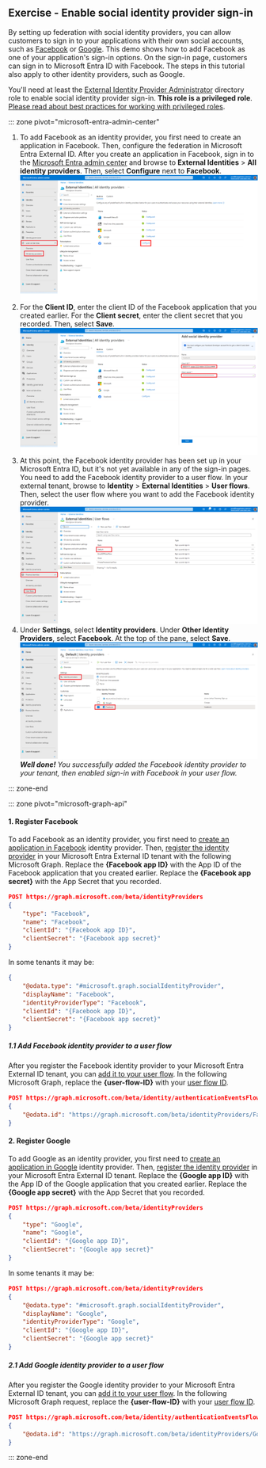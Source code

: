 ## Exercise - Enable social identity provider sign-in

By setting up federation with social identity providers, you can allow customers to sign in to your applications with their own social accounts, such as [Facebook](/entra/external-id/customers/how-to-facebook-federation-customers) or [Google](/entra/external-id/customers/how-to-google-federation-customers). This demo shows how to add Facebook as one of your application's sign-in options. On the sign-in page, customers can sign in to Microsoft Entra ID with Facebook. The steps in this tutorial also apply to other identity providers, such as Google.

You'll need at least the [External Identity Provider Administrator](/entra/identity/role-based-access-control/permissions-reference#external-identity-provider-administrator) directory role to enable social identity provider sign-in. **This role is a privileged role**. [Please read about best practices for working with privileged roles](/entra/identity/role-based-access-control/privileged-roles-permissions?tabs=admin-center#best-practices-for-using-privileged-roles).

::: zone pivot="microsoft-entra-admin-center"

1. To add Facebook as an identity provider, you first need to create an application in Facebook. Then, configure the federation in Microsoft Entra External ID. After you create an application in Facebook, sign in to the [Microsoft Entra admin center](https://entra.microsoft.com/) and browse to **External Identities** > **All identity providers**. Then, select **Configure** next to **Facebook**.
    ![Screenshot of External Identities All identity providers blade with a link titled Configure highlighted next to Facebook among the list of identity provider options.](../media/enable-social-identity-provider-sign-in/1.png)
1. For the **Client ID**, enter the client ID of the Facebook application that you created earlier. For the **Client secret**, enter the client secret that you recorded. Then, select **Save**.
    ![Screenshot of Add social identity provider pane open on the right side with fields Client ID and Client secret highlighted.](../media/enable-social-identity-provider-sign-in/2.png)
1. At this point, the Facebook identity provider has been set up in your Microsoft Entra ID, but it's not yet available in any of the sign-in pages. You need to add the Facebook identity provider to a user flow. In your external tenant, browse to **Identity** > **External Identities** > **User flows**. Then, select the user flow where you want to add the Facebook identity provider.
    ![Screenshot of External Identities User flows blade highlighting a user flow titled Default from the grid list.](../media/enable-social-identity-provider-sign-in/3.png)
1. Under **Settings**, select **Identity providers**. Under **Other Identity Providers**, select **Facebook**. At the top of the pane, select **Save**.
    ![Screenshot of Identity providers setting highlighted in the left navigation for user flow titled Default. Facebook is checked under the list of Other Identity Providers.](../media/enable-social-identity-provider-sign-in/4.png)
    ***Well done!** You successfully added the Facebook identity provider to your tenant, then enabled  sign-in with Facebook in your user flow.*

::: zone-end

::: zone pivot="microsoft-graph-api"

#### 1. Register Facebook

To add Facebook as an identity provider, you first need to [create an application in Facebook](/entra/external-id/customers/how-to-facebook-federation-customers) identity provider. Then, [register the identity provider](/graph/api/identitycontainer-post-identityproviders?view=graph-rest-beta&tabs=http) in your Microsoft Entra External ID tenant with the following Microsoft Graph. Replace the **{Facebook app ID}** with the App ID of the Facebook application that you created earlier. Replace the **{Facebook app secret}** with the App Secret that you recorded.

```json
POST https://graph.microsoft.com/beta/identityProviders
{
    "type": "Facebook",
    "name": "Facebook",
    "clientId": "{Facebook app ID}",
    "clientSecret": "{Facebook app secret}"
}
```

In some tenants it may be:

```json
{
    "@odata.type": "#microsoft.graph.socialIdentityProvider",
    "displayName": "Facebook",
    "identityProviderType": "Facebook",
    "clientId": "{Facebook app ID}",
    "clientSecret": "{Facebook app secret}"
}
```

##### 1.1 Add Facebook identity provider to a user flow

After you register the Facebook identity provider to your Microsoft Entra External ID tenant, you can [add it to your user flow](/graph/api/onauthenticationmethodloadstartexternalusersselfservicesignup-post-identityproviders?view=graph-rest-beta&tabs=http). In the following Microsoft Graph, replace the **{user-flow-ID}** with your [user flow ID](/graph/api/identitycontainer-list-authenticationeventsflows?view=graph-rest-beta&tabs=http).

```json
POST https://graph.microsoft.com/beta/identity/authenticationEventsFlows/{user-flow-ID}/microsoft.graph.externalUsersSelfServiceSignUpEventsFlow/onAuthenticationMethodLoadStart/microsoft.graph.onAuthenticationMethodLoadStartExternalUsersSelfServiceSignUp/identityProviders/$ref
{
    "@odata.id": "https://graph.microsoft.com/beta/identityProviders/Facebook-OAUTH"
}
```

#### 2. Register Google
To add Google as an identity provider, you first need to [create an application in Google](/entra/external-id/customers/how-to-google-federation-customers) identity provider. Then, [register the identity provider](/graph/api/identitycontainer-post-identityproviders?view=graph-rest-beta&tabs=http) in your Microsoft Entra External ID tenant. Replace the **{Google app ID}** with the App ID of the Google application that you created earlier. Replace the **{Google app secret}** with the App Secret that you recorded.

```json
POST https://graph.microsoft.com/beta/identityProviders
{
    "type": "Google",
    "name": "Google",
    "clientId": "{Google app ID}",
    "clientSecret": "{Google app secret}"
}
```

In some tenants it may be:

```json
POST https://graph.microsoft.com/beta/identityProviders
{
    "@odata.type": "#microsoft.graph.socialIdentityProvider",
    "displayName": "Google",
    "identityProviderType": "Google",
    "clientId": "{Google app ID}",
    "clientSecret": "{Google app secret}"
}
```

##### 2.1 Add Google identity provider to a user flow

After you register the Google identity provider to your Microsoft Entra External ID tenant, you can [add it to your user flow](/graph/api/onauthenticationmethodloadstartexternalusersselfservicesignup-post-identityproviders?view=graph-rest-beta&tabs=http). In the following Microsoft Graph request, replace the **{user-flow-ID}** with your [user flow ID](/graph/api/identitycontainer-list-authenticationeventsflows?view=graph-rest-beta&tabs=http).

```json
POST https://graph.microsoft.com/beta/identity/authenticationEventsFlows/{user-flow-ID}/microsoft.graph.externalUsersSelfServiceSignUpEventsFlow/onAuthenticationMethodLoadStart/microsoft.graph.onAuthenticationMethodLoadStartExternalUsersSelfServiceSignUp/identityProviders/$ref
{
    "@odata.id": "https://graph.microsoft.com/beta/identityProviders/Google-OAUTH"
}
```

::: zone-end
